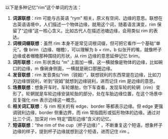 以下是多种记忆“rim”这个单词的方法：
1. **词源联想**：rim 可能与古英语 “rym” 相关，原义有空间、边缘的意思。联想在古英语语境中，人们描述一个物体边缘，就用这个词，随着语言演变，rim 保留了“边缘”这一核心含义。比如古代人在描述池塘边缘，会用类似 rim 的表达。 
2. **词根词缀联想**：虽然 rim 本身不是常见词根词缀，但可把它看作一个基础“单元”。像 brim（边缘、帽檐），可以理解为 b + rim，b 似张开的嘴，就像杯子边缘或者帽檐那种围绕的形状，从 rim 边缘的意思延伸记忆 brim。 
3. **词形联想**：rim 形状类似 “m” 上面加一横，这一横就像是物体的边缘，比如碗口的边缘，m 像碗身侧面，一横就是碗口那圈边缘。 
4. **发音联想**：rim 发音类似“rim（锐姆）”，联想锐利的东西常是在边缘，比如刀刃边缘很锐利，听到“锐姆”就想到边缘锐利，进而记住 rim 是边缘的意思。 
5. **场景联想**：想象开车时，车轮爆胎，你下车查看，发现车轮的轮辋（rim）变形了。轮辋就是车轮边缘安装轮胎的部分，处在车胎边缘位置，在这个场景中反复强化 rim 表示边缘这一概念。 
6. **相关词汇联想**：与 rim 相关的有 edge、border 等都表示边缘。但 edge 更强调锐利边缘，border 侧重边界，而 rim 常指圆形或弧形物体的边缘。通过对比三个词，加深对 rim 特定“圆形边缘”含义的记忆。 
7. **短语联想**：“the rim of the cup（杯子边缘）” ，不断重复这个短语，想象杯子边缘的样子，提到杯子边缘就想到这个短语，进而记住 rim 。 